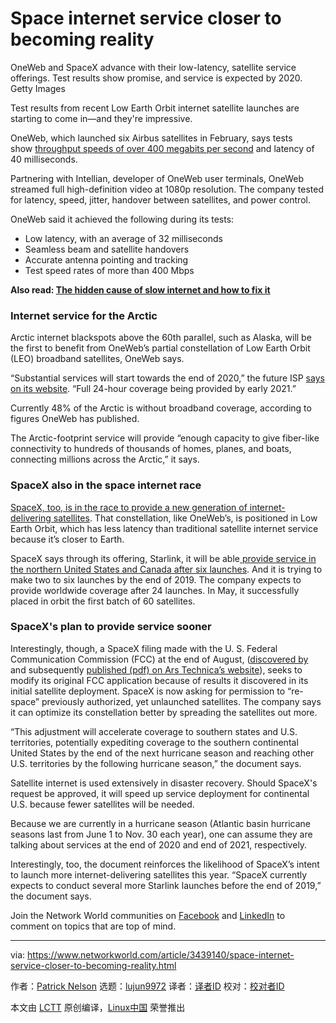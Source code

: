 [#]: collector: (lujun9972)
[#]: translator: ( )
[#]: reviewer: ( )
[#]: publisher: ( )
[#]: url: ( )
[#]: subject: (Space internet service closer to becoming reality)
[#]: via: (https://www.networkworld.com/article/3439140/space-internet-service-closer-to-becoming-reality.html)
[#]: author: (Patrick Nelson https://www.networkworld.com/author/Patrick-Nelson/)

Space internet service closer to becoming reality
======
OneWeb and SpaceX advance with their low-latency, satellite service offerings. Test results show promise, and service is expected by 2020.
Getty Images

Test results from recent Low Earth Orbit internet satellite launches are starting to come in—and they're impressive. 

OneWeb, which launched six Airbus satellites in February, says tests show [throughput speeds of over 400 megabits per second][1] and latency of 40 milliseconds. 

Partnering with Intellian, developer of OneWeb user terminals, OneWeb streamed full high-definition video at 1080p resolution. The company tested for latency, speed, jitter, handover between satellites, and power control.

OneWeb said it achieved the following during its tests:

  * Low latency, with an average of 32 milliseconds
  * Seamless beam and satellite handovers
  * Accurate antenna pointing and tracking
  * Test speed rates of more than 400 Mbps



**Also read: [The hidden cause of slow internet and how to fix it][2]**

### Internet service for the Arctic

Arctic internet blackspots above the 60th parallel, such as Alaska, will be the first to benefit from OneWeb’s partial constellation of Low Earth Orbit (LEO) broadband satellites, OneWeb says.

“Substantial services will start towards the end of 2020,” the future ISP [says on its website][3]. “Full 24-hour coverage being provided by early 2021.”

Currently 48% of the Arctic is without broadband coverage, according to figures OneWeb has published.

The Arctic-footprint service will provide “enough capacity to give fiber-like connectivity to hundreds of thousands of homes, planes, and boats, connecting millions across the Arctic,” it says.

### SpaceX also in the space internet race

[SpaceX, too, is in the race to provide a new generation of internet-delivering satellites][4]. That constellation, like OneWeb’s, is positioned in Low Earth Orbit, which has less latency than traditional satellite internet service because it’s closer to Earth.

SpaceX says through its offering, Starlink, it will be able[ provide service in the northern United States and Canada after six launches][5]. And it is trying to make two to six launches by the end of 2019. The company expects to provide worldwide coverage after 24 launches. In May, it successfully placed in orbit the first batch of 60 satellites.

### SpaceX's plan to provide service sooner

Interestingly, though, a SpaceX filing made with the U. S. Federal Communication Commission (FCC) at the end of August, ([discovered by][6] and subsequently [published (pdf) on Ars Technica’s website][7]), seeks to modify its original FCC application because of results it discovered in its initial satellite deployment. SpaceX is now asking for permission to “re-space” previously authorized, yet unlaunched satellites. The company says it can optimize its constellation better by spreading the satellites out more.

“This adjustment will accelerate coverage to southern states and U.S. territories, potentially expediting coverage to the southern continental United States by the end of the next hurricane season and reaching other U.S. territories by the following hurricane season,” the document says.

Satellite internet is used extensively in disaster recovery. Should SpaceX's request be approved, it will speed up service deployment for continental U.S. because fewer satellites will be needed.

Because we are currently in a hurricane season (Atlantic basin hurricane seasons last from June 1 to Nov. 30 each year), one can assume they are talking about services at the end of 2020 and end of 2021, respectively.

Interestingly, too, the document reinforces the likelihood of SpaceX’s intent to launch more internet-delivering satellites this year. “SpaceX currently expects to conduct several more Starlink launches before the end of 2019,” the document says.

Join the Network World communities on [Facebook][8] and [LinkedIn][9] to comment on topics that are top of mind.

--------------------------------------------------------------------------------

via: https://www.networkworld.com/article/3439140/space-internet-service-closer-to-becoming-reality.html

作者：[Patrick Nelson][a]
选题：[lujun9972][b]
译者：[译者ID](https://github.com/译者ID)
校对：[校对者ID](https://github.com/校对者ID)

本文由 [LCTT](https://github.com/LCTT/TranslateProject) 原创编译，[Linux中国](https://linux.cn/) 荣誉推出

[a]: https://www.networkworld.com/author/Patrick-Nelson/
[b]: https://github.com/lujun9972
[1]: https://www.oneweb.world/media-center/onewebs-satellites-deliver-real-time-hd-streaming-from-space
[2]: https://www.networkworld.com/article/3107744/internet/the-hidden-cause-of-slow-internet-and-how-to-fix-it.html
[3]: https://www.oneweb.world/media-center/oneweb-brings-fiber-like-internet-for-the-arctic-in-2020
[4]: https://www.networkworld.com/article/3398940/space-internet-maybe-end-of-year-says-spacex.html
[5]: https://www.starlink.com/
[6]: https://arstechnica.com/information-technology/2019/09/spacex-says-itll-deploy-satellite-broadband-across-us-faster-than-expected/
[7]: https://cdn.arstechnica.net/wp-content/uploads/2019/09/spacex-orbital-plane-filing.pdf
[8]: https://www.facebook.com/NetworkWorld/
[9]: https://www.linkedin.com/company/network-world
